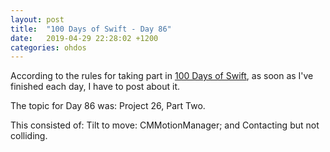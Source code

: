 ```yaml
---
layout: post
title:  "100 Days of Swift - Day 86"
date:   2019-04-29 22:28:02 +1200
categories: ohdos
---
```

According to the rules for taking part in [100 Days of Swift](https://www.hackingwithswift.com/100), as soon as I've finished each day, I have to post about it.

The topic for Day 86 was: Project 26, Part Two.

This consisted of: Tilt to move: CMMotionManager; and Contacting but not colliding.
